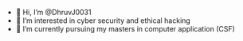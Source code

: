 - 👋 Hi, I’m @DhruvJ0031
- 👀 I’m interested in cyber security and ethical hacking
- 🌱 I’m currently pursuing my masters in computer application (CSF)

<!---
DhruvJ0031/DhruvJ0031 is a ✨ special ✨ repository because its `README.md` (this file) appears on your GitHub profile.
You can click the Preview link to take a look at your changes.
--->
